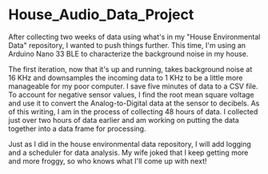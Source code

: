 # House_Audio_Data_Project
After collecting two weeks of data using what's in my "House Environmental Data" repository, I wanted to push things further. This time, I'm using an Arduino Nano 33 BLE to characterize the background noise in my house. 

The first iteration, now that it's up and running, takes background noise at 16 KHz and downsamples the incoming data to 1 KHz to be a little more manageable for my poor computer. I save five minutes of data to a CSV file. To account for negative sensor values, I find the root mean square voltage and use it to convert the Analog-to-Digital data at the sensor to decibels. As of this writing, I am in the process of collecting 48 hours of data. I collected just over two hours of data earlier and am working on putting the data together into a data frame for processing. 

Just as I did in the house environmental data repository, I will add logging and a scheduler for data analysis. My wife joked that I keep getting more and more froggy, so who knows what I'll come up with next!

